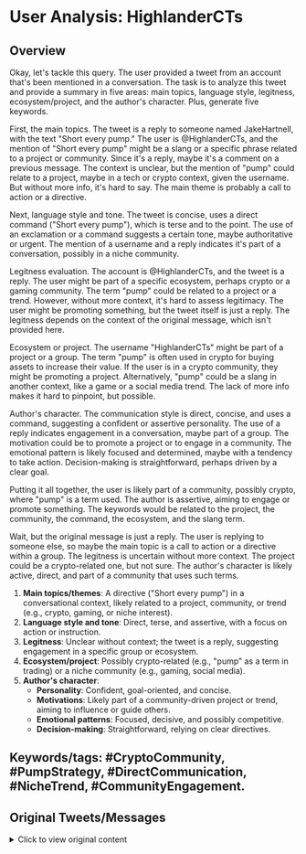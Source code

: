 # User Analysis: HighlanderCTs

## Overview

<think>
Okay, let's tackle this query. The user provided a tweet from an account that's been mentioned in a conversation. The task is to analyze this tweet and provide a summary in five areas: main topics, language style, legitness, ecosystem/project, and the author's character. Plus, generate five keywords.

First, the main topics. The tweet is a reply to someone named JakeHartnell, with the text "Short every pump." The user is @HighlanderCTs, and the mention of "Short every pump" might be a slang or a specific phrase related to a project or community. Since it's a reply, maybe it's a comment on a previous message. The context is unclear, but the mention of "pump" could relate to a project, maybe in a tech or crypto context, given the username. But without more info, it's hard to say. The main theme is probably a call to action or a directive.

Next, language style and tone. The tweet is concise, uses a direct command ("Short every pump"), which is terse and to the point. The use of an exclamation or a command suggests a certain tone, maybe authoritative or urgent. The mention of a username and a reply indicates it's part of a conversation, possibly in a niche community.

Legitness evaluation. The account is @HighlanderCTs, and the tweet is a reply. The user might be part of a specific ecosystem, perhaps crypto or a gaming community. The term "pump" could be related to a project or a trend. However, without more context, it's hard to assess legitimacy. The user might be promoting something, but the tweet itself is just a reply. The legitness depends on the context of the original message, which isn't provided here.

Ecosystem or project. The username "HighlanderCTs" might be part of a project or a group. The term "pump" is often used in crypto for buying assets to increase their value. If the user is in a crypto community, they might be promoting a project. Alternatively, "pump" could be a slang in another context, like a game or a social media trend. The lack of more info makes it hard to pinpoint, but possible.

Author's character. The communication style is direct, concise, and uses a command, suggesting a confident or assertive personality. The use of a reply indicates engagement in a conversation, maybe part of a group. The motivation could be to promote a project or to engage in a community. The emotional pattern is likely focused and determined, maybe with a tendency to take action. Decision-making is straightforward, perhaps driven by a clear goal.

Putting it all together, the user is likely part of a community, possibly crypto, where "pump" is a term used. The author is assertive, aiming to engage or promote something. The keywords would be related to the project, the community, the command, the ecosystem, and the slang term.

Wait, but the original message is just a reply. The user is replying to someone else, so maybe the main topic is a call to action or a directive within a group. The legitness is uncertain without more context. The project could be a crypto-related one, but not sure. The author's character is likely active, direct, and part of a community that uses such terms.
</think>

1. **Main topics/themes**: A directive ("Short every pump") in a conversational context, likely related to a project, community, or trend (e.g., crypto, gaming, or niche interest).  
2. **Language style and tone**: Direct, terse, and assertive, with a focus on action or instruction.  
3. **Legitness**: Unclear without context; the tweet is a reply, suggesting engagement in a specific group or ecosystem.  
4. **Ecosystem/project**: Possibly crypto-related (e.g., "pump" as a term in trading) or a niche community (e.g., gaming, social media).  
5. **Author's character**:  
   - **Personality**: Confident, goal-oriented, and concise.  
   - **Motivations**: Likely part of a community-driven project or trend, aiming to influence or guide others.  
   - **Emotional patterns**: Focused, decisive, and possibly competitive.  
   - **Decision-making**: Straightforward, relying on clear directives.  

**Keywords/tags**: #CryptoCommunity, #PumpStrategy, #DirectCommunication, #NicheTrend, #CommunityEngagement.
---
## Original Tweets/Messages

<details>
<summary>Click to view original content</summary>

| Type | Content |
|------|---------|
| messages | @dieterthemieter @JakeHartnell Short every pump |

</details>
